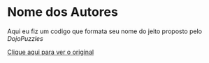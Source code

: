 # Nome dos Autores
Aqui eu fiz um codigo que formata seu nome do jeito proposto pelo _DojoPuzzles_

[Clique aqui para ver o original](https://dojopuzzles.com/problems/nomes-de-autores-de-obras-bibliograficas/)